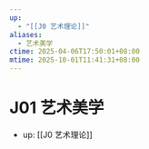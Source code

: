 ```yaml
---
up:
  - "[[J0 艺术理论]]"
aliases:
  - 艺术美学
ctime: 2025-04-06T17:50:01+08:00
mtime: 2025-10-01T11:41:31+08:00
---
```


# J01 艺术美学

- up: [[J0 艺术理论]]
